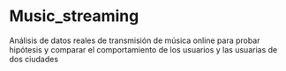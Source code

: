 # Music_streaming
Análisis de datos reales de transmisión de música online para probar hipótesis y comparar el comportamiento de los usuarios y las usuarias de dos ciudades
